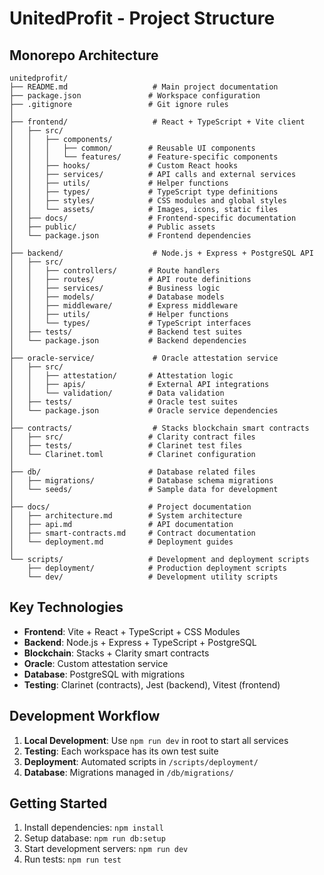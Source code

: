 # UnitedProfit - Project Structure

## Monorepo Architecture

```
unitedprofit/
├── README.md                   # Main project documentation
├── package.json               # Workspace configuration
├── .gitignore                 # Git ignore rules
│
├── frontend/                   # React + TypeScript + Vite client
│   ├── src/
│   │   ├── components/
│   │   │   ├── common/        # Reusable UI components
│   │   │   └── features/      # Feature-specific components
│   │   ├── hooks/             # Custom React hooks
│   │   ├── services/          # API calls and external services
│   │   ├── utils/             # Helper functions
│   │   ├── types/             # TypeScript type definitions
│   │   ├── styles/            # CSS modules and global styles
│   │   └── assets/            # Images, icons, static files
│   ├── docs/                  # Frontend-specific documentation
│   ├── public/                # Public assets
│   └── package.json           # Frontend dependencies
│
├── backend/                    # Node.js + Express + PostgreSQL API
│   ├── src/
│   │   ├── controllers/       # Route handlers
│   │   ├── routes/            # API route definitions
│   │   ├── services/          # Business logic
│   │   ├── models/            # Database models
│   │   ├── middleware/        # Express middleware
│   │   ├── utils/             # Helper functions
│   │   └── types/             # TypeScript interfaces
│   ├── tests/                 # Backend test suites
│   └── package.json           # Backend dependencies
│
├── oracle-service/             # Oracle attestation service
│   ├── src/
│   │   ├── attestation/       # Attestation logic
│   │   ├── apis/              # External API integrations
│   │   └── validation/        # Data validation
│   ├── tests/                 # Oracle test suites
│   └── package.json           # Oracle service dependencies
│
├── contracts/                  # Stacks blockchain smart contracts
│   ├── src/                   # Clarity contract files
│   ├── tests/                 # Clarinet test files
│   └── Clarinet.toml          # Clarinet configuration
│
├── db/                        # Database related files
│   ├── migrations/            # Database schema migrations
│   └── seeds/                 # Sample data for development
│
├── docs/                      # Project documentation
│   ├── architecture.md        # System architecture
│   ├── api.md                 # API documentation
│   ├── smart-contracts.md     # Contract documentation
│   └── deployment.md          # Deployment guides
│
└── scripts/                   # Development and deployment scripts
    ├── deployment/            # Production deployment scripts
    └── dev/                   # Development utility scripts
```

## Key Technologies

- **Frontend**: Vite + React + TypeScript + CSS Modules
- **Backend**: Node.js + Express + TypeScript + PostgreSQL
- **Blockchain**: Stacks + Clarity smart contracts
- **Oracle**: Custom attestation service
- **Database**: PostgreSQL with migrations
- **Testing**: Clarinet (contracts), Jest (backend), Vitest (frontend)

## Development Workflow

1. **Local Development**: Use `npm run dev` in root to start all services
2. **Testing**: Each workspace has its own test suite
3. **Deployment**: Automated scripts in `/scripts/deployment/`
4. **Database**: Migrations managed in `/db/migrations/`

## Getting Started

1. Install dependencies: `npm install`
2. Setup database: `npm run db:setup`
3. Start development servers: `npm run dev`
4. Run tests: `npm run test`